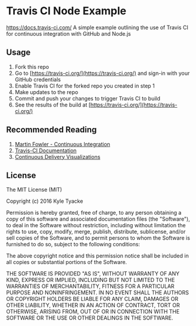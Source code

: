 # Travis CI Node Example
https://docs.travis-ci.com/
A simple example outlining the use of Travis CI for continuous integration with GitHub and Node.js

## Usage

1. Fork this repo
2. Go to [https://travis-ci.org/](https://travis-ci.org/) and sign-in with your GitHub credentials
3. Enable Travis CI for the forked repo you created in step 1
4. Make updates to the repo
5. Commit and push your changes to trigger Travis CI to build
6. See the results of the build at [https://travis-ci.org/](https://travis-ci.org/)

## Recommended Reading

1. [Martin Fowler - Continuous Integration](http://www.martinfowler.com/articles/continuousIntegration.html)
2. [Travis-CI Documentation](https://docs.travis-ci.com/)
3. [Continuous Delivery Visualizations](http://continuousdelivery.com/2014/02/visualizations-of-continuous-delivery/)


## License

The MIT License (MIT)

Copyright (c) 2016 Kyle Tyacke

Permission is hereby granted, free of charge, to any person obtaining a copy
of this software and associated documentation files (the "Software"), to deal
in the Software without restriction, including without limitation the rights
to use, copy, modify, merge, publish, distribute, sublicense, and/or sell
copies of the Software, and to permit persons to whom the Software is
furnished to do so, subject to the following conditions:

The above copyright notice and this permission notice shall be included in all
copies or substantial portions of the Software.

THE SOFTWARE IS PROVIDED "AS IS", WITHOUT WARRANTY OF ANY KIND, EXPRESS OR
IMPLIED, INCLUDING BUT NOT LIMITED TO THE WARRANTIES OF MERCHANTABILITY,
FITNESS FOR A PARTICULAR PURPOSE AND NONINFRINGEMENT. IN NO EVENT SHALL THE
AUTHORS OR COPYRIGHT HOLDERS BE LIABLE FOR ANY CLAIM, DAMAGES OR OTHER
LIABILITY, WHETHER IN AN ACTION OF CONTRACT, TORT OR OTHERWISE, ARISING FROM,
OUT OF OR IN CONNECTION WITH THE SOFTWARE OR THE USE OR OTHER DEALINGS IN THE
SOFTWARE.